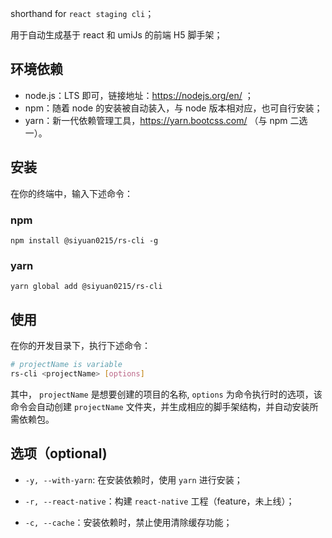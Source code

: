 shorthand for `react staging cli`；

用于自动生成基于 react 和 umiJs 的前端 H5 脚手架；

## 环境依赖

* node.js：LTS 即可，链接地址：https://nodejs.org/en/ ；
* npm：随着 node 的安装被自动装入，与 node 版本相对应，也可自行安装；
* yarn：新一代依赖管理工具，https://yarn.bootcss.com/ （与 npm 二选一）。

## 安装

在你的终端中，输入下述命令：
### npm

```
npm install @siyuan0215/rs-cli -g
```

### yarn

```
yarn global add @siyuan0215/rs-cli
```

## 使用

在你的开发目录下，执行下述命令：

```bash
# projectName is variable
rs-cli <projectName> [options]
```

其中， `projectName` 是想要创建的项目的名称, `options` 为命令执行时的选项，该命令会自动创建 `projectName` 文件夹，并生成相应的脚手架结构，并自动安装所需依赖包。

## 选项（optional)

* `-y, --with-yarn`: 在安装依赖时，使用 `yarn` 进行安装；

* `-r, --react-native`：构建 `react-native` 工程（feature，未上线）；

* `-c, --cache`：安装依赖时，禁止使用清除缓存功能；
